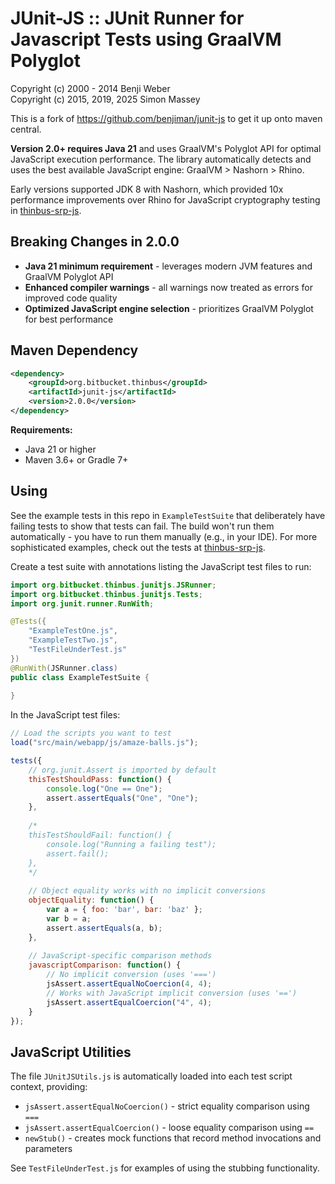 # JUnit-JS :: JUnit Runner for Javascript Tests using GraalVM Polyglot

Copyright (c) 2000 - 2014 Benji Weber  
Copyright (c) 2015, 2019, 2025 Simon Massey

This is a fork of https://github.com/benjiman/junit-js to get it up onto maven central.

**Version 2.0+ requires Java 21** and uses GraalVM's Polyglot API for optimal JavaScript execution performance. The library automatically detects and uses the best available JavaScript engine: GraalVM > Nashorn > Rhino.

Early versions supported JDK 8 with Nashorn, which provided 10x performance improvements over Rhino for JavaScript cryptography testing in [thinbus-srp-js](https://bitbucket.org/simon_massey/thinbus-srp-js).

## Breaking Changes in 2.0.0

- **Java 21 minimum requirement** - leverages modern JVM features and GraalVM Polyglot API
- **Enhanced compiler warnings** - all warnings now treated as errors for improved code quality
- **Optimized JavaScript engine selection** - prioritizes GraalVM Polyglot for best performance

## Maven Dependency

```xml
<dependency>
    <groupId>org.bitbucket.thinbus</groupId>
    <artifactId>junit-js</artifactId>
    <version>2.0.0</version>
</dependency>
```

**Requirements:**
- Java 21 or higher
- Maven 3.6+ or Gradle 7+

## Using

See the example tests in this repo in `ExampleTestSuite` that deliberately have failing tests to show that tests can fail. The build won't run them automatically - you have to run them manually (e.g., in your IDE). For more sophisticated examples, check out the tests at [thinbus-srp-js](https://bitbucket.org/simon_massey/thinbus-srp-js).

Create a test suite with annotations listing the JavaScript test files to run:

```java
import org.bitbucket.thinbus.junitjs.JSRunner;
import org.bitbucket.thinbus.junitjs.Tests;
import org.junit.runner.RunWith;

@Tests({
    "ExampleTestOne.js",
    "ExampleTestTwo.js", 
    "TestFileUnderTest.js"
})
@RunWith(JSRunner.class)
public class ExampleTestSuite {
    
}
```

In the JavaScript test files:

```javascript
// Load the scripts you want to test
load("src/main/webapp/js/amaze-balls.js");

tests({
    // org.junit.Assert is imported by default
    thisTestShouldPass: function() {
        console.log("One == One");
        assert.assertEquals("One", "One");
    },
    
    /*
    thisTestShouldFail: function() {
        console.log("Running a failing test");
        assert.fail();
    },
    */
    
    // Object equality works with no implicit conversions
    objectEquality: function() {
        var a = { foo: 'bar', bar: 'baz' };
        var b = a;
        assert.assertEquals(a, b);
    },
    
    // JavaScript-specific comparison methods
    javascriptComparison: function() {
        // No implicit conversion (uses '===')
        jsAssert.assertEqualNoCoercion(4, 4);
        // Works with JavaScript implicit conversion (uses '==')
        jsAssert.assertEqualCoercion("4", 4);
    }
});
```

## JavaScript Utilities

The file `JUnitJSUtils.js` is automatically loaded into each test script context, providing:

- `jsAssert.assertEqualNoCoercion()` - strict equality comparison using `===`
- `jsAssert.assertEqualCoercion()` - loose equality comparison using `==`  
- `newStub()` - creates mock functions that record method invocations and parameters

See `TestFileUnderTest.js` for examples of using the stubbing functionality.